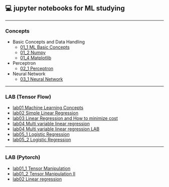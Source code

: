 ## 💻 jupyter notebooks for ML studying
---
### Concepts
+ Basic Concepts and Data Handling
    + [01_1 ML Basic Concepts](ml_book/01_1_Basic_Concepts.html)
    + [01_2 Numpy](ml_book/01_2_Numpy.html)
    + [01_4 Matplotlib](ml_book/01_4_Matplotlib.html)
+ Perceptron
    + [02_1 Perceptron](ml_book/02_1_Perceptron.html)
+ Neural Network
    + [03_1 Neural Network](ml_book/03_1_Neural_Network.html)
    
---
### LAB (Tensor Flow)
+ [lab01 Machine Learning Concepts](tensor_flow/lab01_Machine_Learning_Concepts.html)
+ [lab02 Simple Linear Regression](tensor_flow/lab02_Simple_Linear_Regression.html)
+ [lab03 Linear Regression and How to minimize cost](tensor_flow/lab03_Linear_Regression_and_How_to_minimize_cost.html)
+ [lab04 Multi variable linear regression](tensor_flow/lab04_Multi_variable_linear_regression.html)
+ [lab04 Multi variable linear regression LAB](tensor_flow/lab04_Multi_variable_linear_regression_LAB.html)
+ [lab05_1 Logistic Regression](tensor_flow/lab05_1_Logistic_Regression.html)
+ [lab05_2 Logistic Regression](tensor_flow/lab05_2_Logistic_Regression.html)

---
### LAB (Pytorch)
+ [lab01_1 Tensor Manipulation](pytorch/lab01_1_Tensor_Manipulation.html)
+ [lab01_2 Tensor Manipulation II](pytorch/lab01_2_Tensor_ManipulationII.html)
+ [lab02 Linear regression](pytorch/lab02_Linear_regression.html)
